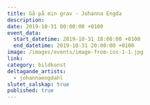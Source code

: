 ```yaml
---
title: Gå på min grav - Johanna Engda
description:
date: 2019-10-31 00:00:00 +0100
event_data:
  start_datetime: 2019-10-31 18:00:00 +0100
  end_datetime: 2019-10-31 20:00:00 +0100
image: /images/events/image-from-ios-1-1.jpg
link:
category: bildkonst
deltagande_artists:
  - johannaengdahl
slutet_salskap: true
published: true
---
```


